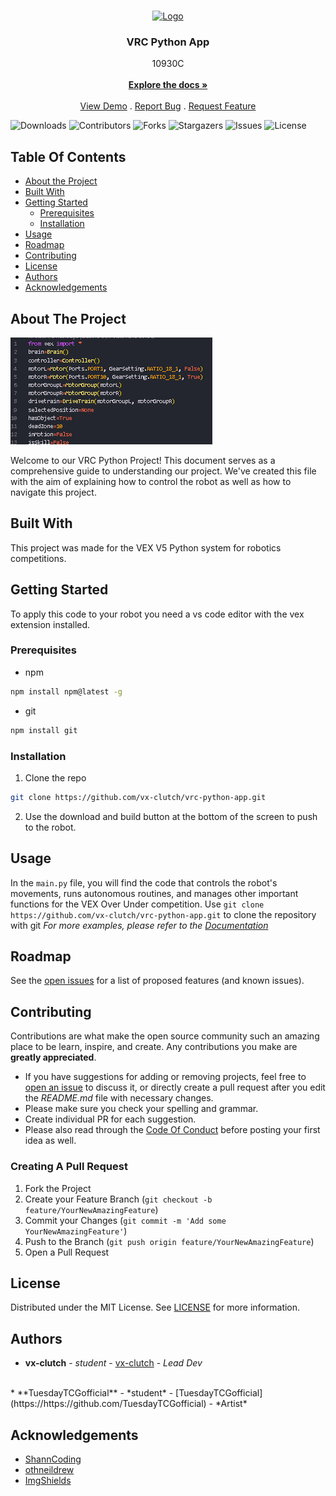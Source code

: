 <br/>
<p align="center">
  <a href="https://github.com/vx-clutch/vrc-python-app">
    <img src="" alt="Logo" width="80" height="80">
  </a>

  <h3 align="center">VRC Python App</h3>

  <p align="center">
    10930C
    <br/>
    <br/>
    <a href="https://github.com/vx-clutch/vrc-python-app"><strong>Explore the docs »</strong></a>
    <br/>
    <br/>
    <a href="https://github.com/vx-clutch/vrc-python-app">View Demo</a>
    .
    <a href="https://github.com/vx-clutch/vrc-python-app/issues">Report Bug</a>
    .
    <a href="https://github.com/vx-clutch/vrc-python-app/issues">Request Feature</a>
  </p>
</p>

![Downloads](https://img.shields.io/github/downloads/vx-clutch/vrc-python-app/total) ![Contributors](https://img.shields.io/github/contributors/vx-clutch/vrc-python-app?color=dark-green) ![Forks](https://img.shields.io/github/forks/vx-clutch/vrc-python-app?style=social) ![Stargazers](https://img.shields.io/github/stars/vx-clutch/vrc-python-app?style=social) ![Issues](https://img.shields.io/github/issues/vx-clutch/vrc-python-app) ![License](https://img.shields.io/github/license/vx-clutch/vrc-python-app) 

## Table Of Contents

* [About the Project](#about-the-project)
* [Built With](#built-with)
* [Getting Started](#getting-started)
  * [Prerequisites](#prerequisites)
  * [Installation](#installation)
* [Usage](#usage)
* [Roadmap](#roadmap)
* [Contributing](#contributing)
* [License](#license)
* [Authors](#authors)
* [Acknowledgements](#acknowledgements)

## About The Project

![Screen Shot](images/screenshot.png)

Welcome to our VRC Python Project! This document serves as a comprehensive guide to understanding our project. We've created this file with the aim of explaining how to control the robot as well as how to navigate this project.

## Built With

This project was made for the VEX  V5 Python system for robotics competitions.

## Getting Started

To apply this code to your robot you need a vs code editor with the vex extension installed.

### Prerequisites

* npm

```sh
npm install npm@latest -g
```
* git

```sh
npm install git
```

### Installation

1. Clone the repo

```sh
git clone https://github.com/vx-clutch/vrc-python-app.git
```

2. Use the download and build button at the bottom of the screen to push to the robot.

## Usage

In the `main.py` file, you will find the code that controls the robot's movements, runs autonomous routines, and manages other important functions for the VEX Over Under competition. Use `git clone https://github.com/vx-clutch/vrc-python-app.git` to clone the repository with git
_For more examples, please refer to the [Documentation](https://example.com)_

## Roadmap

See the [open issues](https://github.com/vx-clutch/vrc-python-app/issues) for a list of proposed features (and known issues).

## Contributing

Contributions are what make the open source community such an amazing place to be learn, inspire, and create. Any contributions you make are **greatly appreciated**.
* If you have suggestions for adding or removing projects, feel free to [open an issue](https://github.com/vx-clutch/vrc-python-app/issues/new) to discuss it, or directly create a pull request after you edit the *README.md* file with necessary changes.
* Please make sure you check your spelling and grammar.
* Create individual PR for each suggestion.
* Please also read through the [Code Of Conduct](https://github.com/vx-clutch/vrc-python-app/blob/main/CODE_OF_CONDUCT.md) before posting your first idea as well.

### Creating A Pull Request

1. Fork the Project
2. Create your Feature Branch (`git checkout -b feature/YourNewAmazingFeature`)
3. Commit your Changes (`git commit -m 'Add some YourNewAmazingFeature'`)
4. Push to the Branch (`git push origin feature/YourNewAmazingFeature`)
5. Open a Pull Request

## License

Distributed under the MIT License. See [LICENSE](https://github.com/vx-clutch/vrc-python-app/blob/main/LICENSE) for more information.

## Authors

* **vx-clutch** - *student* - [vx-clutch](https://github.com/vx-clutch/) - *Lead Dev*
<br>
* **TuesdayTCGofficial** - *student* - [TuesdayTCGofficial](https://https://github.com/TuesdayTCGofficial) - *Artist*

## Acknowledgements

* [ShannCoding](https://github.com/ShaanCoding/)
* [othneildrew](https://github.com/othneildrew)
* [ImgShields](https://shields.io/)
